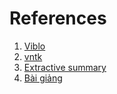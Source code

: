 # References

1. [Viblo](https://viblo.asia/p/xay-dung-chuong-trinh-tom-tat-van-ban-tieng-viet-don-gian-voi-machine-learning-YWOZrgAwlQ0?fbclid=IwAR2BqPaY2zv4xwKDYFswh4x-U4NAlgw4M4XWhDDmv5byVgQeot2d-0xtG50)
1. [vntk](https://github.com/vunb/vntk?fbclid=IwAR1ETssOAmK8zkltabo5sOx9v9jEG8IKEih1-1MWkGqjqDi6IQNkt18wmR0)
1. [Extractive summary](https://github.com/cuongducle/extractive-summary)
1. [Bài giảng](https://users.soict.hust.edu.vn/huonglt/UNLP/lecture%20notes.htm)
